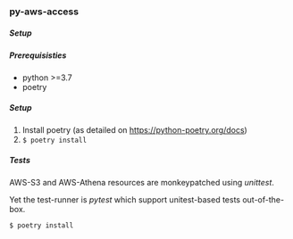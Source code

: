 ### py-aws-access

##### Setup

##### Prerequisisties

- python >=3.7
- poetry

##### Setup

1. Install poetry (as detailed on https://python-poetry.org/docs)
2. ```$ poetry install```

##### Tests
AWS-S3 and AWS-Athena resources are monkeypatched using *unittest*.

Yet the test-runner is *pytest* which support unitest-based tests out-of-the-box.

```$ poetry install```
